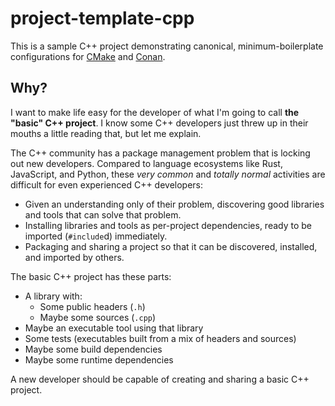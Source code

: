# project-template-cpp

This is a sample C++ project demonstrating canonical, minimum-boilerplate
configurations for [CMake][] and [Conan][].

[CMake]: https://cmake.org/cmake/help/latest/manual/cmake.1.html
[Conan]: https://docs.conan.io


## Why?

I want to make life easy for the developer of what I'm going to call **the
"basic" C++ project**. I know some C++ developers just threw up in their
mouths a little reading that, but let me explain.

The C++ community has a package management problem that is locking out new
developers. Compared to language ecosystems like Rust, JavaScript, and Python,
these *very common* and *totally normal* activities are difficult for even
experienced C++ developers:

- Given an understanding only of their problem, discovering good libraries and
  tools that can solve that problem.
- Installing libraries and tools as per-project dependencies, ready to be
  imported (`#include`d) immediately.
- Packaging and sharing a project so that it can be discovered, installed, and
  imported by others.

The basic C++ project has these parts:

- A library with:
    - Some public headers (`.h`)
    - Maybe some sources (`.cpp`)
- Maybe an executable tool using that library
- Some tests (executables built from a mix of headers and sources)
- Maybe some build dependencies
- Maybe some runtime dependencies

A new developer should be capable of creating and sharing a basic C++ project.
